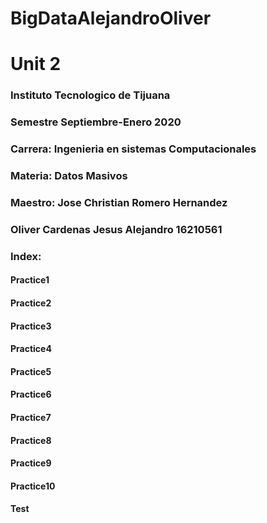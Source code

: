 
# BigDataAlejandroOliver

# Unit 2

###  Instituto Tecnologico de Tijuana
### Semestre Septiembre-Enero 2020 
###  Carrera: Ingenieria en sistemas Computacionales
###  Materia: Datos Masivos
###  Maestro: Jose Christian Romero Hernandez
###   Oliver Cardenas Jesus Alejandro  16210561 



###  Index:
#### Practice1
#### Practice2
#### Practice3
#### Practice4
#### Practice5
#### Practice6
#### Practice7
#### Practice8
#### Practice9
#### Practice10
#### Test
